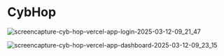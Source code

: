 # CybHop
![screencapture-cyb-hop-vercel-app-login-2025-03-12-09_21_47](https://github.com/user-attachments/assets/6f9910a4-2c7a-4b36-b5f7-b58226405dcb)

![screencapture-cyb-hop-vercel-app-dashboard-2025-03-12-09_23_15](https://github.com/user-attachments/assets/2e8976e1-262c-4533-bafa-bfb0a7f073cf)
